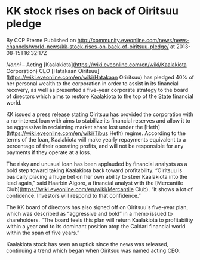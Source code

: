# KK stock rises on back of Oiritsuu pledge
By CCP Eterne
Published on http://community.eveonline.com/news/news-channels/world-news/kk-stock-rises-on-back-of-oiritsuu-pledge/ at 2013-08-15T16:32:17Z

_Nonni –_ Acting [Kaalakiota](https://wiki.eveonline.com/en/wiki/Kaalakiota Corporation) CEO [Hatakaan Oiritsuu](https://wiki.eveonline.com/en/wiki/Hatakaan Oriritsuu) has pledged 40% of her personal wealth to the corporation in order to assist in its financial recovery, as well as presented a five-year corporate strategy to the board of directors which aims to restore Kaalakiota to the top of the [State](https://wiki.eveonline.com/en/wiki/Caldari) financial world.

KK issued a press release stating Oiritsuu has provided the corporation with a no-interest loan with aims to stabilize its financial reserves and allow it to be aggressive in reclaiming market share lost under the [Heth](https://wiki.eveonline.com/en/wiki/Tibus Heth) regime. According to the terms of the loan, Kaalakiota will make yearly repayments equivalent to a percentage of their operating profits, and will not be responsible for any payments if they operate at a loss.

The risky and unusual loan has been applauded by financial analysts as a bold step toward taking Kaalakiota back toward profitability. “Oiritsuu is basically placing a huge bet on her own ability to steer Kaalakiota into the lead again,” said Haarbin Aigoro, a financial analyst with the [Mercantile Club](https://wiki.eveonline.com/en/wiki/Mercantile Club). “It shows a lot of confidence. Investors will respond to that confidence.”

The KK board of directors has also signed off on Oiritsuu's five-year plan, which was described as “aggressive and bold” in a memo issued to shareholders. “The board feels this plan will return Kaalakiota to profitability within a year and to its dominant position atop the Caldari financial world within the span of five years.”

Kaalakiota stock has seen an uptick since the news was released, continuing a trend which began when Oiritsuu was named acting CEO.

